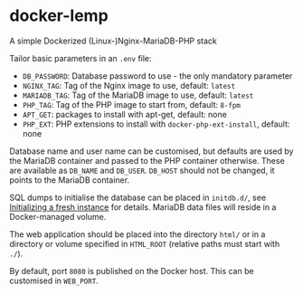 docker-lemp
===========

A simple Dockerized (Linux-)Nginx-MariaDB-PHP stack

Tailor basic parameters in an `.env` file:

- `DB_PASSWORD`: Database password to use - the only mandatory parameter
- `NGINX_TAG`: Tag of the Nginx image to use, default: `latest`
- `MARIADB_TAG`: Tag of the MariaDB image to use, default: `latest`
- `PHP_TAG`: Tag of the PHP image to start from, default: `8-fpm`
- `APT_GET`: packages to install with apt-get, default: none
- `PHP_EXT`: PHP extensions to install with `docker-php-ext-install`, default: none

Database name and user name can be customised, but defaults are used by the MariaDB container and passed to the PHP container otherwise. These are available as `DB_NAME` and `DB_USER`. `DB_HOST` should not be changed, it points to the MariaDB container.

SQL dumps to initialise the database can be placed in `initdb.d/`, see [Initializing a fresh instance](https://hub.docker.com/_/mariadb/) for details. MariaDB data files will reside in a Docker-managed volume.

The web application should be placed into the directory `html/` or in a directory or volume specified in `HTML_ROOT` (relative paths must start with `./`).

By default, port `8080` is published on the Docker host. This can be customised in `WEB_PORT`.

